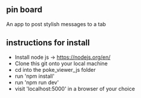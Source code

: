 ## pin board
An app to post stylish messages to a tab

## instructions for install
- Install node js -> https://nodejs.org/en/
- Clone this git onto your local machine
- cd into the poke_viewer_js folder
- run 'npm install'
- run 'npm run dev'
- visit 'localhost:5000' in a browser of your choice